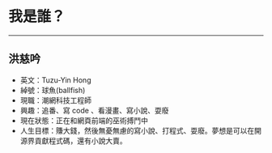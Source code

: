 # 我是誰？
---
## 洪慈吟
                
- 英文：Tuzu-Yin Hong
- 綽號：球魚(ballfish)
- 現職：潮網科技工程師
- 興趣：追番、寫 code 、看漫畫、寫小說、耍廢
- 現在狀態：正在和網頁前端的巫術搏鬥中
- 人生目標：賺大錢，然後無憂無慮的寫小說、打程式、耍廢。夢想是可以在開源界貢獻程式碼，還有小說大賣。

